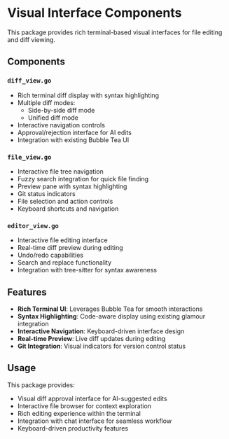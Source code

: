 # Visual Interface Components

This package provides rich terminal-based visual interfaces for file editing and diff viewing.

## Components

### `diff_view.go`
- Rich terminal diff display with syntax highlighting
- Multiple diff modes:
  - Side-by-side diff mode
  - Unified diff mode
- Interactive navigation controls
- Approval/rejection interface for AI edits
- Integration with existing Bubble Tea UI

### `file_view.go`
- Interactive file tree navigation
- Fuzzy search integration for quick file finding
- Preview pane with syntax highlighting
- Git status indicators
- File selection and action controls
- Keyboard shortcuts and navigation

### `editor_view.go`
- Interactive file editing interface
- Real-time diff preview during editing
- Undo/redo capabilities
- Search and replace functionality
- Integration with tree-sitter for syntax awareness

## Features

- **Rich Terminal UI**: Leverages Bubble Tea for smooth interactions
- **Syntax Highlighting**: Code-aware display using existing glamour integration
- **Interactive Navigation**: Keyboard-driven interface design
- **Real-time Preview**: Live diff updates during editing
- **Git Integration**: Visual indicators for version control status

## Usage

This package provides:
- Visual diff approval interface for AI-suggested edits
- Interactive file browser for context exploration
- Rich editing experience within the terminal
- Integration with chat interface for seamless workflow
- Keyboard-driven productivity features